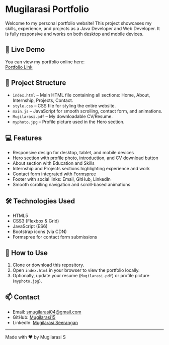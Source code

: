 # Mugilarasi Portfolio

Welcome to my personal portfolio website! This project showcases my skills, experience, and projects as a Java Developer and Web Developer. It is fully responsive and works on both desktop and mobile devices.

## 🔗 Live Demo
You can view my portfolio online here:  
[Portfolio Link](https://yourusername.github.io/your-repo-name/)

## 📂 Project Structure
- `index.html` – Main HTML file containing all sections: Home, About, Internship, Projects, Contact.  
- `style.css` – CSS file for styling the entire website.  
- `main.js` – JavaScript for smooth scrolling, contact form, and animations.  
- `Mugilarasi.pdf` – My downloadable CV/Resume.  
- `myphoto.jpg` – Profile picture used in the Hero section.  

## 💻 Features
- Responsive design for desktop, tablet, and mobile devices  
- Hero section with profile photo, introduction, and CV download button  
- About section with Education and Skills  
- Internship and Projects sections highlighting experience and work  
- Contact form integrated with [Formspree](https://formspree.io)  
- Footer with social links: Email, GitHub, LinkedIn  
- Smooth scrolling navigation and scroll-based animations  

## 🛠 Technologies Used
- HTML5  
- CSS3 (Flexbox & Grid)  
- JavaScript (ES6)  
- Bootstrap icons (via CDN)  
- Formspree for contact form submissions  

## 📄 How to Use
1. Clone or download this repository.  
2. Open `index.html` in your browser to view the portfolio locally.  
3. Optionally, update your resume (`Mugilarasi.pdf`) or profile picture (`myphoto.jpg`).  

## 📫 Contact
- Email: [smugilarasi04@gmail.com](mailto:smugilarasi04@gmail.com)  
- GitHub: [Mugilarasi15](https://github.com/Mugilarasi15)  
- LinkedIn: [Mugilarasi Seerangan](https://www.linkedin.com/in/mugilarasi-seerangan-725a7727a/)  

---

Made with ❤️ by Mugilarasi S
